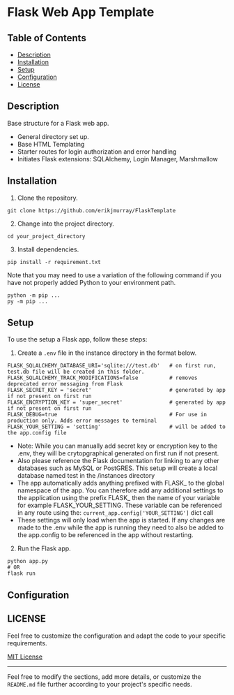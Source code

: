 # Flask Web App Template

## Table of Contents

- [Description](#description)
- [Installation](#installation)
- [Setup](#setup)
- [Configuration](#configuration)
- [License](#license)

## Description

Base structure for a Flask web app.
* General directory set up. 
* Base HTML Templating
* Starter routes for login authorization and error handling
* Initiates Flask extensions: SQLAlchemy, Login Manager, Marshmallow

## Installation

1. Clone the repository.

```shell
git clone https://github.com/erikjmurray/FlaskTemplate
```

2. Change into the project directory.

```shell
cd your_project_directory
```

3. Install dependencies.

```shell
pip install -r requirement.txt
```

Note that you may need to use a variation of the following command if you have not properly added Python to your environment path.
```shell
python -m pip ...
py -m pip ...
```

## Setup

To use the setup a Flask app, follow these steps:

1. Create a `.env` file in the instance directory in the format below.

```code
FLASK_SQLALCHEMY_DATABASE_URI='sqlite:///test.db'   # on first run, test.db file will be created in this folder.
FLASK_SQLALCHEMY_TRACK_MODIFICATIONS=false          # removes deprecated error messaging from Flask
FLASK_SECRET_KEY = 'secret'                         # generated by app if not present on first run
FLASK_ENCRYPTION_KEY = 'super_secret'               # generated by app if not present on first run
FLASK_DEBUG=true                                    # For use in production only. Adds error messages to terminal
FLASK_YOUR_SETTING = 'setting'                      # will be added to the app.config file
```

- Note: While you can manually add secret key or encryption key to the .env, they will be crytopgraphical generated on first run if not present.
- Also please reference the Flask documentation for linking to any other databases such as MySQL or PostGRES. This setup will create a local database named test in the /instances directory
- The app automatically adds anything prefixed with FLASK_ to the global namespace of the app. You can therefore add any additional settings to the application using the prefix FLASK_ then the name of your variable for example FLASK_YOUR_SETTING. These variable can be referenced in any route using the: `current_app.config['YOUR_SETTING']` dict call
- These settings will only load when the app is started. If any changes are made to the .env while the app is running they need to also be added to the app.config to be referenced in the app without restarting.

2. Run the Flask app.

```shell
python app.py
# OR
flask run
```

## Configuration


## LICENSE

Feel free to customize the configuration and adapt the code to your specific requirements.

[MIT License](LICENSE)

---

Feel free to modify the sections, add more details, or customize the `README.md` file further according to your project's specific needs.
